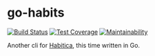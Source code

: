 # go-habits

[![Build Status](https://travis-ci.org/8Mobius8/go-habits.svg?branch=master)](https://travis-ci.org/8Mobius8/go-habits)
[![Test Coverage](https://api.codeclimate.com/v1/badges/afef33bd2827311db7a0/test_coverage)](https://codeclimate.com/github/8Mobius8/go-habits/test_coverage)
[![Maintainability](https://api.codeclimate.com/v1/badges/afef33bd2827311db7a0/maintainability)](https://codeclimate.com/github/8Mobius8/go-habits/maintainability)

Another cli for [Habitica](https://habitica.com/), this time written in Go.